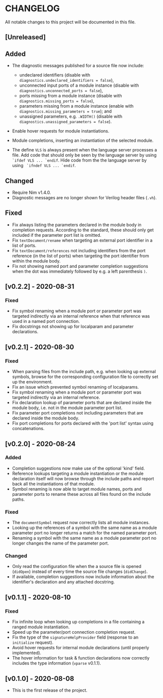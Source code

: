 # CHANGELOG

All notable changes to this project will be documented in this file.

## [Unreleased]

## Added

- The diagnostic messages published for a source file now include:

  - undeclared identifiers (disable with `diagnostics.undeclared_identifiers =
    false`),
  - unconnected input ports of a module instance (disable with
    `diagnostics.unconnected_ports = false`),
  - ports missing from a module instance (disable with
    `diagnostics.missing_ports = false`),
  - parameters missing from a module instance (enable with
    `diagnostics.missing_parameters = true`); and
  - unassigned parameters, e.g. `.WIDTH()` (disable with
    `diagnostics.unassigned_parameters = false`).

- Enable hover requests for module instantiations.

- Module completions, inserting an instantiation of the selected module.

- The define `VLS` is always present when the language server processes a file.
  Add code that should only be seen by the language server by using `` `ifdef
  VLS ... `endif ``. Hide code from the the language server by using `` `ifndef
  VLS ... `endif``.

## Changed

- Require Nim v1.4.0.
- Diagnostic messages are no longer shown for Verilog header files (`.vh`).

## Fixed

- Fix always listing the parameters declared in the module body in completion
  requests. According to the standard, these should only get included if the
  parameter port list is omitted.
- Fix `textDocument/rename` when targeting an external port identifier in a
  list of ports.
- Fix `textDocument/references` not including identifiers from the port
  reference (in the list of ports) when targeting the port identifier from
  within the module body.
- Fix not showing named port and parameter completion suggestions when the dot
  was immediately followed by e.g. a left parenthesis `)`.

## [v0.2.2] - 2020-08-31

### Fixed

- Fix symbol renaming when a module port or parameter port was targeted
  indirectly via an internal reference when that reference was used in a named
  port connection.
- Fix docstrings not showing up for localparam and parameter declarations.

## [v0.2.1] - 2020-08-30

### Fixed

- When parsing files from the include path, e.g. when looking up external
  symbols, browse for the corresponding configuration file to correctly set up
  the environment.
- Fix an issue which prevented symbol renaming of localparams.
- Fix symbol renaming when a module port or parameter port was targeted
  indirectly via an internal reference.
- Fix declaration lookup of parameter ports that are declared inside the module
  body, i.e. not in the module parameter port list.
- Fix parameter port completions not including parameters that are declared
  inside the module body.
- Fix port completions for ports declared with the 'port list' syntax using
  concatenations.

## [v0.2.0] - 2020-08-24

### Added

- Completion suggestions now make use of the optional 'kind' field.
- Reference lookups targeting a module instantiation or the module declaration
  itself will now browse through the include paths and report back all the
  instantiations of that module.
- Symbol renaming is now able to target module names, ports and parameter ports
  to rename these across all files found on the include paths.

### Fixed

- The `documentSymbol` request now correctly lists all module instances.
- Looking up the references of a symbol with the same name as a module parameter
  port no longer returns a match for the named parameter port.
- Renaming a symbol with the same name as a module parameter port no longer
  changes the name of the parameter port.

### Changed

- Only read the configuration file when the a source file is opened (`didOpen`)
  instead of every time the source file changes (`didChange`).
- If available, completion suggestions now include information about the
  identifier's declaration and any attached docstring.

## [v0.1.1] - 2020-08-10

### Fixed

- Fix infinite loop when looking up completions in a file containing a ranged
  module instantiation.
- Speed up the parameter/port connection completion request.
- Fix the type of the `signatureHelpProvider` field (response to an `initialize`
  request).
- Avoid hover requests for internal module declarations (until properly
  implemented).
- The hover information for task & function declarations now correctly includes
  the type information (`vparse` v0.1.1).

## [v0.1.0] - 2020-08-08

- This is the first release of the project.
